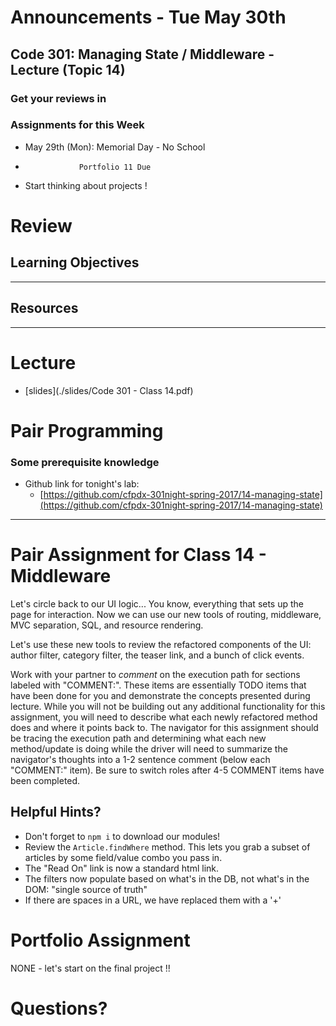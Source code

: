 # Announcements - Tue May 30th

## Code 301: Managing State / Middleware - Lecture (Topic 14)

### Get your reviews in

### Assignments for this Week

* May 29th (Mon): Memorial Day - No School
*                 Portfolio 11 Due

* Start thinking about projects !


# Review

## Learning Objectives


---

## Resources


---

# Lecture

* [slides](./slides/Code 301 - Class 14.pdf)


# Pair Programming

### Some prerequisite knowledge

* Github link for tonight's lab:
  * [https://github.com/cfpdx-301night-spring-2017/14-managing-state](https://github.com/cfpdx-301night-spring-2017/14-managing-state)

---

# Pair Assignment for Class 14 - Middleware


Let's circle back to our UI logic... You know, everything that sets up the page for interaction. Now we can use our new tools of routing, middleware, MVC separation, SQL, and resource rendering.

Let's use these new tools to review the refactored components of the UI: author filter, category filter, the teaser link, and a bunch of click events.

Work with your partner to *comment* on the execution path for sections labeled with "COMMENT:".  These items are essentially TODO items that have been done for you and demonstrate the concepts presented during lecture.  While you will not be building out any additional functionality for this assignment, you will need to describe what each newly refactored method does and where it points back to.  The navigator for this assignment should be tracing the execution path and determining what each new method/update is doing while the driver will need to summarize the navigator's thoughts into a 1-2 sentence comment (below each "COMMENT:" item).  Be sure to switch roles after 4-5 COMMENT items have been completed.

## Helpful Hints?
 - Don't forget to `npm i` to download our modules!
 - Review the `Article.findWhere` method.  This lets you grab a subset of articles by some field/value combo you pass in.
 - The "Read On" link is now a standard html link.
 - The filters now populate based on what's in the DB, not what's in the DOM: "single source of truth"
 - If there are spaces in a URL, we have replaced them with a '+'



# Portfolio Assignment

NONE - let's start on the final project !!


# Questions?












